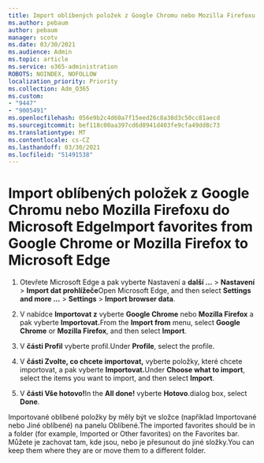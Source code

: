 ```yaml
---
title: Import oblíbených položek z Google Chromu nebo Mozilla Firefoxu do Microsoft Edge
ms.author: pebaum
author: pebaum
manager: scotv
ms.date: 03/30/2021
ms.audience: Admin
ms.topic: article
ms.service: o365-administration
ROBOTS: NOINDEX, NOFOLLOW
localization_priority: Priority
ms.collection: Adm_O365
ms.custom:
- "9447"
- "9005491"
ms.openlocfilehash: 056e9b2c4d60a7f15eed26c8a38d3c50cc81aecd
ms.sourcegitcommit: bef118c00aa397cd6d8941d403fe9cfa49dd8c73
ms.translationtype: MT
ms.contentlocale: cs-CZ
ms.lasthandoff: 03/30/2021
ms.locfileid: "51491538"
---
```

# <a name="import-favorites-from-google-chrome-or-mozilla-firefox-to-microsoft-edge"></a><span data-ttu-id="53ef2-102">Import oblíbených položek z Google Chromu nebo Mozilla Firefoxu do Microsoft Edge</span><span class="sxs-lookup"><span data-stu-id="53ef2-102">Import favorites from Google Chrome or Mozilla Firefox to Microsoft Edge</span></span>

1. <span data-ttu-id="53ef2-103">Otevřete Microsoft Edge a pak vyberte Nastavení a **další ...**  >  **Nastavení**  >  **Import dat prohlížeče**</span><span class="sxs-lookup"><span data-stu-id="53ef2-103">Open Microsoft Edge, and then select **Settings and more ...** > **Settings** > **Import browser data**.</span></span>

1. <span data-ttu-id="53ef2-104">V nabídce **Importovat z** vyberte **Google Chrome** nebo **Mozilla Firefox** a pak vyberte **Importovat.**</span><span class="sxs-lookup"><span data-stu-id="53ef2-104">From the **Import from** menu, select **Google Chrome** or **Mozilla Firefox**, and then select **Import**.</span></span>

1. <span data-ttu-id="53ef2-105">V **části Profil** vyberte profil.</span><span class="sxs-lookup"><span data-stu-id="53ef2-105">Under **Profile**, select the profile.</span></span>

1. <span data-ttu-id="53ef2-106">V **části Zvolte, co chcete importovat,** vyberte položky, které chcete importovat, a pak vyberte **Importovat.**</span><span class="sxs-lookup"><span data-stu-id="53ef2-106">Under **Choose what to import**, select the items you want to import, and then select **Import**.</span></span>

1. <span data-ttu-id="53ef2-107">V **části Vše hotovo!**</span><span class="sxs-lookup"><span data-stu-id="53ef2-107">In the **All done!**</span></span> <span data-ttu-id="53ef2-108">vyberte **Hotovo**.</span><span class="sxs-lookup"><span data-stu-id="53ef2-108">dialog box, select **Done**.</span></span>

<span data-ttu-id="53ef2-109">Importované oblíbené položky by měly být ve složce (například Importované nebo Jiné oblíbené) na panelu Oblíbené.</span><span class="sxs-lookup"><span data-stu-id="53ef2-109">The imported favorites should be in a folder (for example, Imported or Other favorites) on the Favorites bar.</span></span> <span data-ttu-id="53ef2-110">Můžete je zachovat tam, kde jsou, nebo je přesunout do jiné složky.</span><span class="sxs-lookup"><span data-stu-id="53ef2-110">You can keep them where they are or move them to a different folder.</span></span>
